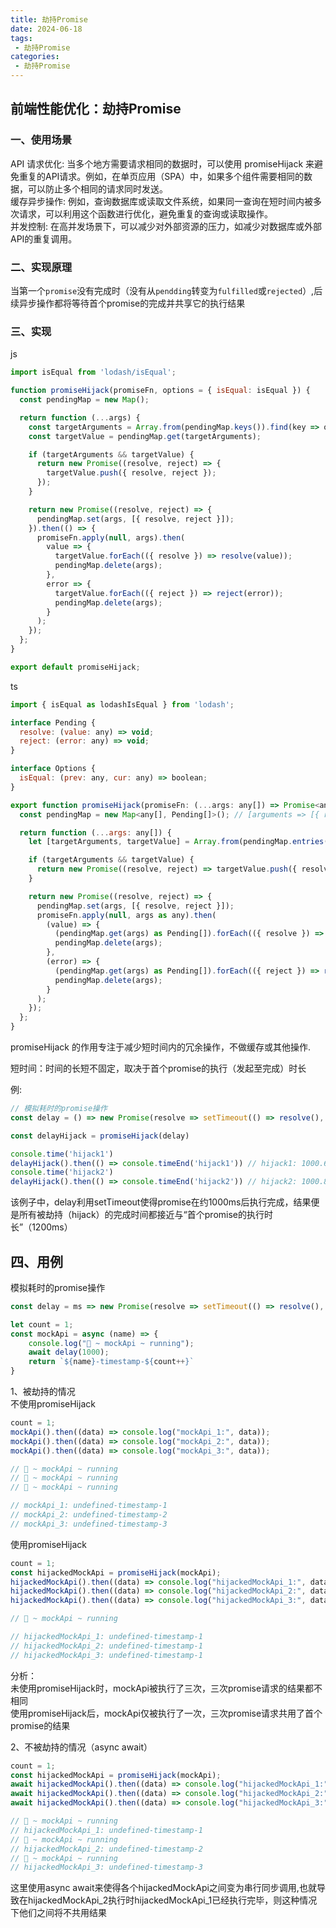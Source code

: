 ```yaml
---
title: 劫持Promise
date: 2024-06-18
tags:
 - 劫持Promise
categories:
 - 劫持Promise
---
```


## 前端性能优化：劫持Promise
### 一、使用场景
API 请求优化: 当多个地方需要请求相同的数据时，可以使用 promiseHijack 来避免重复的API请求。例如，在单页应用（SPA）中，如果多个组件需要相同的数据，可以防止多个相同的请求同时发送。  
缓存异步操作: 例如，查询数据库或读取文件系统，如果同一查询在短时间内被多次请求，可以利用这个函数进行优化，避免重复的查询或读取操作。  
并发控制: 在高并发场景下，可以减少对外部资源的压力，如减少对数据库或外部API的重复调用。
### 二、实现原理
当第一个`promise`没有完成时（没有从`pendding`转变为`fulfilled`或`rejected`）,后续异步操作都将等待首个promise的完成并共享它的执行结果
### 三、实现
js
```js
import isEqual from 'lodash/isEqual';

function promiseHijack(promiseFn, options = { isEqual: isEqual }) {
  const pendingMap = new Map();

  return function (...args) {
    const targetArguments = Array.from(pendingMap.keys()).find(key => options.isEqual(key, args));
    const targetValue = pendingMap.get(targetArguments);

    if (targetArguments && targetValue) {
      return new Promise((resolve, reject) => {
        targetValue.push({ resolve, reject });
      });
    }

    return new Promise((resolve, reject) => {
      pendingMap.set(args, [{ resolve, reject }]);
    }).then(() => {
      promiseFn.apply(null, args).then(
        value => {
          targetValue.forEach(({ resolve }) => resolve(value));
          pendingMap.delete(args);
        },
        error => {
          targetValue.forEach(({ reject }) => reject(error));
          pendingMap.delete(args);
        }
      );
    });
  };
}

export default promiseHijack;
```
ts
```js
import { isEqual as lodashIsEqual } from 'lodash';

interface Pending {
  resolve: (value: any) => void;
  reject: (error: any) => void;
}

interface Options {
  isEqual: (prev: any, cur: any) => boolean;
}

export function promiseHijack(promiseFn: (...args: any[]) => Promise<any>, options: Options = { isEqual: lodashIsEqual }) {
  const pendingMap = new Map<any[], Pending[]>(); // [arguments => [{ resolve, reject }]]

  return function (...args: any[]) {
    let [targetArguments, targetValue] = Array.from(pendingMap.entries()).find(([key]) => options.isEqual(key, args)) || [];

    if (targetArguments && targetValue) {
      return new Promise((resolve, reject) => targetValue.push({ resolve, reject }));
    }

    return new Promise((resolve, reject) => {
      pendingMap.set(args, [{ resolve, reject }]);
      promiseFn.apply(null, args as any).then(
        (value) => {
          (pendingMap.get(args) as Pending[]).forEach(({ resolve }) => resolve(value));
          pendingMap.delete(args);
        },
        (error) => {
          (pendingMap.get(args) as Pending[]).forEach(({ reject }) => reject(error));
          pendingMap.delete(args);
        }
      );
    });
  };
}
```
promiseHijack 的作用专注于减少短时间内的冗余操作，不做缓存或其他操作.

短时间：时间的长短不固定，取决于首个promise的执行（发起至完成）时长

例:
```js
// 模拟耗时的promise操作
const delay = () => new Promise(resolve => setTimeout(() => resolve(), 1000))

const delayHijack = promiseHijack(delay)

console.time('hijack1')
delayHijack().then(() => console.timeEnd('hijack1')) // hijack1: 1000.6240234375 ms
console.time('hijack2')
delayHijack().then(() => console.timeEnd('hijack2')) // hijack2: 1000.8291015625 ms
```
该例子中，delay利用setTimeout使得promise在约1000ms后执行完成，结果便是所有被劫持（hijack）的完成时间都接近与“首个promise的执行时长”（1200ms）
## 四、用例
模拟耗时的promise操作
```js
const delay = ms => new Promise(resolve => setTimeout(() => resolve(), ms));

let count = 1;
const mockApi = async (name) => {
    console.log("👻 ~ mockApi ~ running");
    await delay(1000);
    return `${name}-timestamp-${count++}`
}
```
1、被劫持的情况  
不使用promiseHijack
```js
count = 1;
mockApi().then((data) => console.log("mockApi_1:", data));
mockApi().then((data) => console.log("mockApi_2:", data));
mockApi().then((data) => console.log("mockApi_3:", data));

// 👻 ~ mockApi ~ running
// 👻 ~ mockApi ~ running
// 👻 ~ mockApi ~ running

// mockApi_1: undefined-timestamp-1
// mockApi_2: undefined-timestamp-2
// mockApi_3: undefined-timestamp-3
```
使用promiseHijack
```js
count = 1;
const hijackedMockApi = promiseHijack(mockApi);
hijackedMockApi().then((data) => console.log("hijackedMockApi_1:", data));
hijackedMockApi().then((data) => console.log("hijackedMockApi_2:", data));
hijackedMockApi().then((data) => console.log("hijackedMockApi_3:", data));

// 👻 ~ mockApi ~ running

// hijackedMockApi_1: undefined-timestamp-1
// hijackedMockApi_2: undefined-timestamp-1
// hijackedMockApi_3: undefined-timestamp-1
```
分析：  
未使用promiseHijack时，mockApi被执行了三次，三次promise请求的结果都不相同  
使用promiseHijack后，mockApi仅被执行了一次，三次promise请求共用了首个promise的结果  

2、不被劫持的情况（async await）
```js
count = 1;
const hijackedMockApi = promiseHijack(mockApi);
await hijackedMockApi().then((data) => console.log("hijackedMockApi_1:", data));
await hijackedMockApi().then((data) => console.log("hijackedMockApi_2:", data));
await hijackedMockApi().then((data) => console.log("hijackedMockApi_3:", data));

// 👻 ~ mockApi ~ running
// hijackedMockApi_1: undefined-timestamp-1
// 👻 ~ mockApi ~ running
// hijackedMockApi_2: undefined-timestamp-2
// 👻 ~ mockApi ~ running
// hijackedMockApi_3: undefined-timestamp-3
```
这里使用async await来使得各个hijackedMockApi之间变为串行同步调用,也就导致在hijackedMockApi_2执行时hijackedMockApi_1已经执行完毕，则这种情况下他们之间将不共用结果

